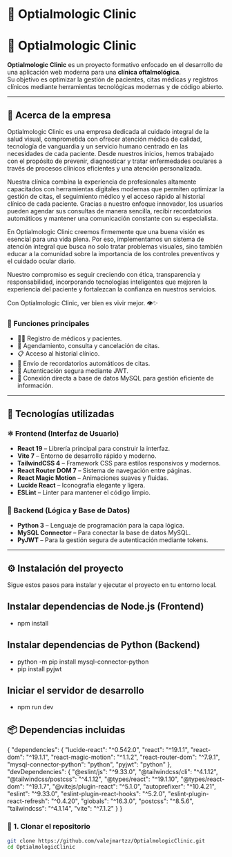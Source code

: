 # 🏥 Optialmologic Clinic

# 🏥 Optialmologic Clinic

**Optialmologic Clinic** es un proyecto formativo enfocado en el desarrollo de una aplicación web moderna para una **clínica oftalmológica**.  
Su objetivo es optimizar la gestión de pacientes, citas médicas y registros clínicos mediante herramientas tecnológicas modernas y de código abierto.

---

## 💼 Acerca de la empresa

Optialmologic Clinic es una empresa dedicada al cuidado integral de la salud visual, comprometida con ofrecer atención médica de calidad, tecnología de vanguardia y un servicio humano centrado en las necesidades de cada paciente. Desde nuestros inicios, hemos trabajado con el propósito de prevenir, diagnosticar y tratar enfermedades oculares a través de procesos clínicos eficientes y una atención personalizada.

Nuestra clínica combina la experiencia de profesionales altamente capacitados con herramientas digitales modernas que permiten optimizar la gestión de citas, el seguimiento médico y el acceso rápido al historial clínico de cada paciente. Gracias a nuestro enfoque innovador, los usuarios pueden agendar sus consultas de manera sencilla, recibir recordatorios automáticos y mantener una comunicación constante con su especialista.

En Optialmologic Clinic creemos firmemente que una buena visión es esencial para una vida plena. Por eso, implementamos un sistema de atención integral que busca no solo tratar problemas visuales, sino también educar a la comunidad sobre la importancia de los controles preventivos y el cuidado ocular diario.

Nuestro compromiso es seguir creciendo con ética, transparencia y responsabilidad, incorporando tecnologías inteligentes que mejoren la experiencia del paciente y fortalezcan la confianza en nuestros servicios.

Con Optialmologic Clinic, ver bien es vivir mejor. 👁️✨

### 🧾 Funciones principales

- 👩‍⚕️ Registro de médicos y pacientes.  
- 📅 Agendamiento, consulta y cancelación de citas.  
- 📋 Acceso al historial clínico.  
- 🔔 Envío de recordatorios automáticos de citas.  
- 🔐 Autenticación segura mediante JWT.  
- 💾 Conexión directa a base de datos MySQL para gestión eficiente de información.  

---

## 🧠 Tecnologías utilizadas

### ⚛️ **Frontend (Interfaz de Usuario)**
- **React 19** – Librería principal para construir la interfaz.  
- **Vite 7** – Entorno de desarrollo rápido y moderno.  
- **TailwindCSS 4** – Framework CSS para estilos responsivos y modernos.  
- **React Router DOM 7** – Sistema de navegación entre páginas.  
- **React Magic Motion** – Animaciones suaves y fluidas.  
- **Lucide React** – Iconografía elegante y ligera.  
- **ESLint** – Linter para mantener el código limpio.

### 🐍 **Backend (Lógica y Base de Datos)**
- **Python 3** – Lenguaje de programación para la capa lógica.  
- **MySQL Connector** – Para conectar la base de datos MySQL.  
- **PyJWT** – Para la gestión segura de autenticación mediante tokens.  

---

## ⚙️ Instalación del proyecto

Sigue estos pasos para instalar y ejecutar el proyecto en tu entorno local.

## Instalar dependencias de Node.js (Frontend)
- npm install

## Instalar dependencias de Python (Backend)
- python -m pip install mysql-connector-python
- pip install pyjwt

## Iniciar el servidor de desarrollo
- npm run dev

## 📦 Dependencias incluidas

{
  "dependencies": {
    "lucide-react": "^0.542.0",
    "react": "^19.1.1",
    "react-dom": "^19.1.1",
    "react-magic-motion": "^1.1.2",
    "react-router-dom": "^7.9.1",
    "mysql-connector-python": "python",
    "pyjwt": "python"
  },
  "devDependencies": {
    "@eslint/js": "^9.33.0",
    "@tailwindcss/cli": "^4.1.12",
    "@tailwindcss/postcss": "^4.1.12",
    "@types/react": "^19.1.10",
    "@types/react-dom": "^19.1.7",
    "@vitejs/plugin-react": "^5.1.0",
    "autoprefixer": "^10.4.21",
    "eslint": "^9.33.0",
    "eslint-plugin-react-hooks": "^5.2.0",
    "eslint-plugin-react-refresh": "^0.4.20",
    "globals": "^16.3.0",
    "postcss": "^8.5.6",
    "tailwindcss": "^4.1.14",
    "vite": "^7.1.2"
  }
}



### 🔹 1. Clonar el repositorio

```bash
git clone https://github.com/valejmartzz/OptialmologicClinic.git
cd OptialmologicClinic
